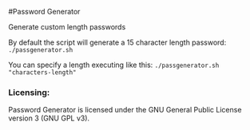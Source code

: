 #Password Generator

Generate custom length passwords

By default the script will generate a 15 character length password:
`./passgenerator.sh`

You can specify a length executing like this:
`./passgenerator.sh "characters-length"`


### Licensing:
Password Generator is licensed under the GNU General Public License version 3 (GNU GPL v3).
